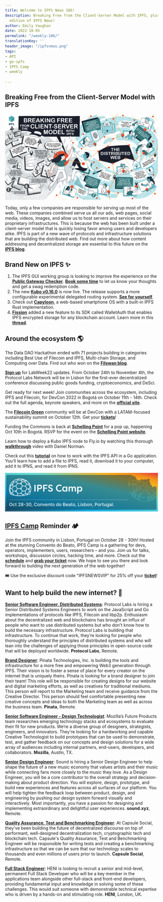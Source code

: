 ```yaml
---
title: Welcome to IPFS News 186!
description: Breaking Free from the Client-Server Model with IPFS, plus more in this
  edition of IPFS News!
author: Emily Vaughan
date: 2022-10-05
permalink: "/weekly-186/"
translationKey: ''
header_image: "/ipfsnews.png"
tags:
- API
- go-ipfs
- IPFS Camp
- weekly

---
```

## **Breaking Free from the Client-Server Model with IPFS**

![](../assets/ipfs-breaking-free/header.png)

Today, only a few companies are responsible for serving up most of the web. These companies combined serve us all our ads, web pages, social media, videos, images, and allow us to host servers and services on their proprietary infrastructures. This is because the web has been built under a client-server model that is quickly losing favor among users and developers alike. IPFS is part of a new wave of protocols and infrastructure solutions that are building the distributed web. Find out more about how content addressing and decentralized storage are essential to this future on the [**IPFS blog**](https://blog.ipfs.tech/ipfs-breaking-free-client-server/).

## **Brand New on IPFS ✨**

1. The IPFS GUI working group is looking to improve the experience on the [**Public Gateway Checker**](https://ipfs.github.io/public-gateway-checker/). [**Book some time**](http://calendly/) to let us know your thoughts and get a swag redemption code.
2. The new [**Kubo v0.16.0**](https://github.com/ipfs/kubo/releases/tag/v0.16.0) is now live. The release supports a more configurable experimental delegated routing system. [**See for yourself**](https://github.com/ipfs/kubo/releases/tag/v0.16.0).
3. Check out [**Capyloon**](https://capyloon.org/), a web-based smartphone OS with a built-in IPFS Rust implementation.
4. [**Fission**](https://fission.codes/) added a new feature to its SDK called WalletAuth that enables IPFS encrypted storage for any blockchain account. Learn more in this [**thread**](https://twitter.com/FISSIONcodes/status/1573092516873781248).

## **Around the ecosystem 🌎**

The Data DAO Hackathon ended with 71 projects building in categories including Best Use of Filecoin and IPFS, Multi-chain Storage, and Computing over Data. Find out who won on the [**Filswan blog**](https://filswan.medium.com/data-dao-hackathon-prize-winners-33df617ea6d9).  
  
[**Sign up**](https://airtable.com/shrsicDt1IpeIKVIg) for LabWeek22 updates. From October 24th to November 4th, the Protocol Labs Network will be in Lisbon for the first-ever decentralized conference discussing public goods funding, cryptoeconomics, and DeSci.  
  
Get ready for next week! Join communities across the ecosystem, including IPFS and Filecoin, for DevCon 2022 in Bogotá on October 11th - 14th. Check out the full agenda, keynote speakers, and more on the [**official site**](https://devcon.org/en/).  
  
The [**Filecoin Green**](https://green.filecoin.io/) community will be at DevCon with a LATAM-focused sustainability summit on October 12th. Get your [**tickets**](https://www.eventbrite.com/e/sustainable-blockchain-summit-latam-tickets-397452199227)!  
  
Funding the Commons is back at [**Schelling Point**](https://schellingpoint.gitcoin.co/) for a pop up, happening Oct 10th in Bogotá. RSVP for the event on the [**Schelling Point website**](https://schellingpoint.gitcoin.co/).   
  
Learn how to deploy a Kubo IPFS node to Fly.io by watching this thorough [**walkthrough**](https://www.youtube.com/watch?v=k1Hcg3B43Q4) video with Daniel Norman.   
  
Check out this [**tutorial**](https://www.youtube.com/watch?v=Ga9gfoZSm0Y) on how to work with the IPFS API in a Go application. You’ll learn how to add a file to IPFS, read it, download it to your computer, add it to IPNS, and read it from IPNS.

![](../assets/banner-2.png)

## [**IPFS Camp**](https://2022.ipfs.camp/) Reminder 🏕

Join the IPFS community in Lisbon, Portugal on October 28 - 30th! Hosted at the stunning Convento do Beato, IPFS Camp is a gathering for devs, operators, implementers, users, researchers – and you. Join us for talks, workshops, discussion circles, hacking time, and more. Check out the [**schedule**](https://2022.ipfs.camp/#schedule) and [**grab your ticket**](https://lu.ma/ipfscamp22) now. We hope to see you there and look forward to building the next generation of the web together!  
  
🎟 Use the exclusive discount code "IPFSNEWSVIP" for 25% off your [**ticket**](https://lu.ma/ipfscamp22)!

## **Want to help build the new internet? 💼**

[**Senior Software Engineer, Distributed Systems**](https://boards.greenhouse.io/protocollabs/jobs/4283628004): Protocol Labs is hiring a Senior Distributed Systems Engineers to work on the JavaScript and Go implementations of protocols like IPFS, Filecoin and libp2p. Enthusiasm about the decentralized web and blockchains has brought an influx of people who want to use distributed systems but who don't know how to build the necessary infrastructure. Protocol Labs is building that infrastructure. To continue that work, they’re looking for people who thoroughly understand the principles of distributed systems and who will lean into the challenges of applying those principles in open-source code that will be deployed worldwide. **Protocol Labs**, Remote.

[**Brand Designer**](https://angel.co/company/pinatacloud/jobs/1796010-brand-designer): Pinata Technologies, Inc. is building the tools and infrastructure for a more free and empowering Web3 generation through IPFS. Their vision is to foster a sense of place for every creator on the internet that is uniquely theirs. Pinata is looking for a brand designer to join their team! This role will be responsible for creating designs for our website and digital marketing efforts, as well as creatives for traditional mediums. This person will report to the Marketing team and receive guidance from the Creative Director. This person should feel comfortable presenting new creative concepts and ideas to both the Marketing team as well as across the business team. **Pinata**, Remote.

[**Senior Software Engineer - Design Technologist**](https://www.linkedin.com/jobs/view/senior-software-engineer-design-technologist-at-mozilla-3146852845?refId=EiOw5v08Xa0PL2eWaKMxow%3D%3D&trackingId=khK8KrTR4xZ3ib9JTscmeQ%3D%3D&trk=public_jobs_topcard-title): Mozilla’s Future Products team researches emerging technology stacks and ecosystems to evaluate their fit for new products. We’re a diverse group of designers, strategists, engineers, and innovators. They're looking for a hardworking and capable Creative Technologist to build prototypes that can be used to demonstrate, test, and gather feedback on our concepts and design solutions for a wide array of audiences including internal partners, end-users, developers, and collaborators. **Mozilla**, Austin, TX.

[**Senior Design Engineer**](https://jobs.ashbyhq.com/sound.xyz/407fcf8c-40f2-4c5e-be27-e96745cff082/application?utm_source=5brbomGvp3): Sound is hiring a Senior Design Engineer to help shape the future of a new music economy that values artists and their music while connecting fans more closely to the music they love. As a Design Engineer, you will be a core contributor to the overall strategy and decision-making about product direction. You will explore, design, prototype, and build new experiences and features across all surfaces of our platform. You will help tighten the feedback loop between product, design, and engineering by pushing our design system forward visually and interactively. Most importantly, you have a passion for designing and implementing extraordinary and delightful user experiences. **sound.xyz**, Remote.

[**Quality Assurance, Test and Benchmarking Engineer**](https://join.com/companies/capsule/5840067-quality-assurance-test-and-benchmarking-engineer?pid=24a1b46991e3de1fbcf0): At Capsule Social, they've been building the future of decentralized discourse on top of performant, well-designed decentralization tech, cryptographic tech and blockchain tech. Capsule's Quality Assurance, Test and Benchmarking Engineer will be responsible for writing tests and creating a benchmarking infrastructure so that we can be sure that our technology scales to thousands and even millions of users prior to launch. **Capsule Social**, Remote.

[**Full Stack Engineer**](https://www.linkedin.com/jobs/view/3273564662/?alternateChannel=search&refId=7I%2Bx0SHdcmhdQsQzWohg0Q%3D%3D&trackingId=kJtg%2BtTFxm88myxa7QZ0Yg%3D%3D): HENI is looking to recruit a senior and mid-level, permanent Full Stack Developer who will be a key member in the applications team alongside other full-stack and front-end developers, providing fundamental input and knowledge in solving some of these challenges. This would suit someone with demonstrable technical expertise who is driven by a hands-on and stimulating role. **HENI**, London, UK.
